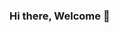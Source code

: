 ### Hi there, Welcome 👋

<!--
**renaisanci/renaisanci** is a ✨ _special_ ✨ repository because its `README.md` (this file) appears on your GitHub profile.
👋 Welcome!
Here something about me:

- 🔭 I’m currently working on ...
- 🌱 I’m currently learning ...
- 👯 I’m looking to collaborate on ...
- 🤔 I’m looking for help with ...
- 💬 Ask me about ...
- 📫 How to reach me: ...
- 😄 Pronouns: ...
- ⚡ Fun fact: ...
-->
